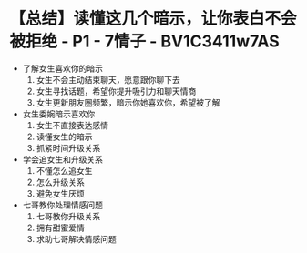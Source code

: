 # 【总结】读懂这几个暗示，让你表白不会被拒绝 - P1 - 7情子 - BV1C3411w7AS

-   了解女生喜欢你的暗示
    1.  女生不会主动结束聊天，愿意跟你聊下去
    2.  女生寻找话题，希望你提升吸引力和聊天情商
    3.  女生更新朋友圈频繁，暗示你她喜欢你，希望被了解
-   女生委婉暗示喜欢你
    1.  女生不直接表达感情
    2.  读懂女生的暗示
    3.  抓紧时间升级关系
-   学会追女生和升级关系
    1.  不懂怎么追女生
    2.  怎么升级关系
    3.  避免女生厌烦
-   七哥教你处理情感问题
    1.  七哥教你升级关系
    2.  拥有甜蜜爱情
    3.  求助七哥解决情感问题